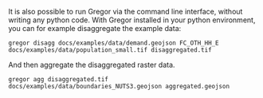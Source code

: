 It is also possible to run Gregor via the command line interface, without writing any python code. With Gregor installed in your python environment, you 
can for example disaggregate the example data:

    gregor disagg docs/examples/data/demand.geojson FC_OTH_HH_E docs/examples/data/population_small.tif disaggregated.tif

And then aggregate the disaggregated raster data.

    gregor agg disaggregated.tif docs/examples/data/boundaries_NUTS3.geojson aggregated.geojson
